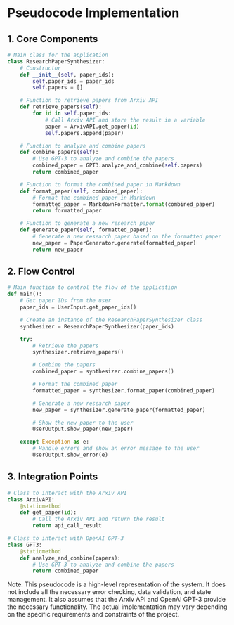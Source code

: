 # Pseudocode Implementation

## 1. Core Components

```python
# Main class for the application
class ResearchPaperSynthesizer:
    # Constructor
    def __init__(self, paper_ids):
        self.paper_ids = paper_ids
        self.papers = []

    # Function to retrieve papers from Arxiv API
    def retrieve_papers(self):
        for id in self.paper_ids:
            # Call Arxiv API and store the result in a variable
            paper = ArxivAPI.get_paper(id)
            self.papers.append(paper)

    # Function to analyze and combine papers
    def combine_papers(self):
        # Use GPT-3 to analyze and combine the papers
        combined_paper = GPT3.analyze_and_combine(self.papers)
        return combined_paper

    # Function to format the combined paper in Markdown
    def format_paper(self, combined_paper):
        # Format the combined paper in Markdown
        formatted_paper = MarkdownFormatter.format(combined_paper)
        return formatted_paper

    # Function to generate a new research paper
    def generate_paper(self, formatted_paper):
        # Generate a new research paper based on the formatted paper
        new_paper = PaperGenerator.generate(formatted_paper)
        return new_paper
```

## 2. Flow Control

```python
# Main function to control the flow of the application
def main():
    # Get paper IDs from the user
    paper_ids = UserInput.get_paper_ids()

    # Create an instance of the ResearchPaperSynthesizer class
    synthesizer = ResearchPaperSynthesizer(paper_ids)

    try:
        # Retrieve the papers
        synthesizer.retrieve_papers()

        # Combine the papers
        combined_paper = synthesizer.combine_papers()

        # Format the combined paper
        formatted_paper = synthesizer.format_paper(combined_paper)

        # Generate a new research paper
        new_paper = synthesizer.generate_paper(formatted_paper)

        # Show the new paper to the user
        UserOutput.show_paper(new_paper)

    except Exception as e:
        # Handle errors and show an error message to the user
        UserOutput.show_error(e)
```

## 3. Integration Points

```python
# Class to interact with the Arxiv API
class ArxivAPI:
    @staticmethod
    def get_paper(id):
        # Call the Arxiv API and return the result
        return api_call_result

# Class to interact with OpenAI GPT-3
class GPT3:
    @staticmethod
    def analyze_and_combine(papers):
        # Use GPT-3 to analyze and combine the papers
        return combined_paper
```

Note: This pseudocode is a high-level representation of the system. It does not include all the necessary error checking, data validation, and state management. It also assumes that the Arxiv API and OpenAI GPT-3 provide the necessary functionality. The actual implementation may vary depending on the specific requirements and constraints of the project.